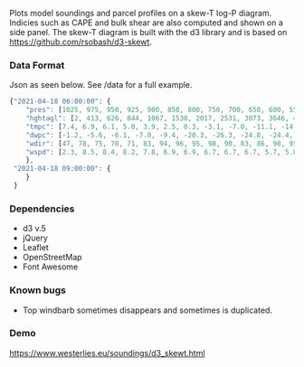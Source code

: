 Plots model soundings and parcel profiles on a skew-T log-P diagram. Indicies such as CAPE and bulk shear are also computed and shown on a side panel. The skew-T diagram is built with the d3 library and is based on https://github.com/rsobash/d3-skewt. 

### Data Format
Json as seen below. See /data for a full example.
```javascript
{"2021-04-18 06:00:00": {
    "pres": [1025, 975, 950, 925, 900, 850, 800, 750, 700, 650, 600, 550, 500, 450, 400, 350, 300, 250, 200, 150, 100], // hPa
    "hghtagl": [2, 413, 626, 844, 1067, 1530, 2017, 2531, 3073, 3646, 4255, 4908, 5609, 6365, 7190, 8096, 9108, 10261, 11641, 13453, 16014], // m
    "tmpc": [7.4, 6.9, 6.1, 5.0, 3.9, 2.5, 0.3, -3.1, -7.0, -11.1, -14.8, -19.2, -25.1, -30.6, -37.5, -44.9, -52.9, -61.0, -59.3, -57.1, -58.8], // °C
    "dwpc": [-1.2, -5.6, -6.1, -7.0, -9.4, -20.3, -26.3, -24.8, -24.4, -29.5, -43.4, -35.1, -35.8, -43.5, -44.7, -51.6, -54.4, -61.3, -69.8, -81.1, -84.5], // °C
    "wdir": [47, 78, 75, 70, 71, 83, 94, 96, 95, 98, 90, 83, 86, 90, 95, 90, 87, 99, 87, 37, 310], // °
    "wspd": [2.3, 8.5, 8.4, 8.2, 7.8, 6.9, 6.9, 6.7, 6.7, 6.7, 5.7, 5.0, 5.4, 8.9, 10.1, 9.0, 8.2, 10.1, 8.3, 3.7, 4.0] // m/s
    }, 
 "2021-04-18 09:00:00": {
    }
 }
```

### Dependencies
- d3 v.5  
- jQuery  
- Leaflet
- OpenStreetMap
- Font Awesome  

### Known bugs
- Top windbarb sometimes disappears and sometimes is duplicated.

### Demo
https://www.westerlies.eu/soundings/d3_skewt.html

